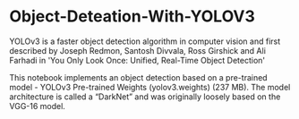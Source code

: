 # Object-Deteation-With-YOLOV3
YOLOv3 is a faster object detection algorithm in computer vision and first described by Joseph Redmon, Santosh Divvala, Ross Girshick and Ali Farhadi in 'You Only Look Once: Unified, Real-Time Object Detection'

This notebook implements an object detection based on a pre-trained model - YOLOv3 Pre-trained Weights (yolov3.weights) (237 MB). The model architecture is called a “DarkNet” and was originally loosely based on the VGG-16 model.
